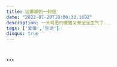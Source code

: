 ```yaml
---
title: 给娜娜的一封信
date: "2022-07-20T18:00:32.169Z"
description: 一头可恶的傻猪又惹宝宝生气了...
tags: ['爱情','生活']
disqus: true
---
```


##  ...
